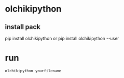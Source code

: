 # olchikipython

## install pack


pip install olchikipython
        or
pip install olchikipython --user

# run
```python
olchikipython yourfilename
